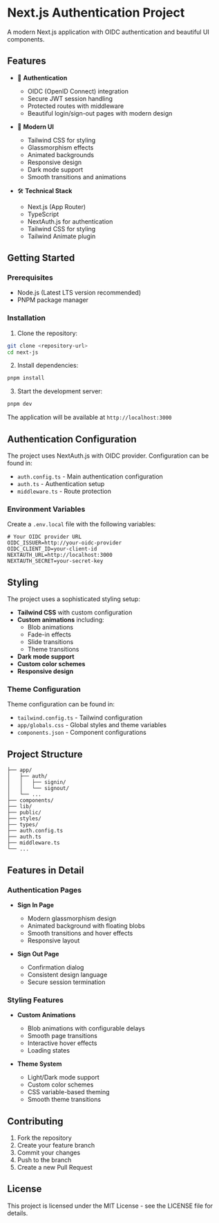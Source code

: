 # Next.js Authentication Project

A modern Next.js application with OIDC authentication and beautiful UI components.

## Features

- 🔐 **Authentication**
  - OIDC (OpenID Connect) integration
  - Secure JWT session handling
  - Protected routes with middleware
  - Beautiful login/sign-out pages with modern design

- 🎨 **Modern UI**
  - Tailwind CSS for styling
  - Glassmorphism effects
  - Animated backgrounds
  - Responsive design
  - Dark mode support
  - Smooth transitions and animations

- 🛠️ **Technical Stack**
  - Next.js (App Router)
  - TypeScript
  - NextAuth.js for authentication
  - Tailwind CSS for styling
  - Tailwind Animate plugin

## Getting Started

### Prerequisites

- Node.js (Latest LTS version recommended)
- PNPM package manager

### Installation

1. Clone the repository:
```bash
git clone <repository-url>
cd next-js
```

2. Install dependencies:
```bash
pnpm install
```

3. Start the development server:
```bash
pnpm dev
```

The application will be available at `http://localhost:3000`

## Authentication Configuration

The project uses NextAuth.js with OIDC provider. Configuration can be found in:
- `auth.config.ts` - Main authentication configuration
- `auth.ts` - Authentication setup
- `middleware.ts` - Route protection

### Environment Variables

Create a `.env.local` file with the following variables:
```env
# Your OIDC provider URL
OIDC_ISSUER=http://your-oidc-provider
OIDC_CLIENT_ID=your-client-id
NEXTAUTH_URL=http://localhost:3000
NEXTAUTH_SECRET=your-secret-key
```

## Styling

The project uses a sophisticated styling setup:

- **Tailwind CSS** with custom configuration
- **Custom animations** including:
  - Blob animations
  - Fade-in effects
  - Slide transitions
  - Theme transitions
- **Dark mode support**
- **Custom color schemes**
- **Responsive design**

### Theme Configuration

Theme configuration can be found in:
- `tailwind.config.ts` - Tailwind configuration
- `app/globals.css` - Global styles and theme variables
- `components.json` - Component configurations

## Project Structure

```
├── app/
│   ├── auth/
│   │   ├── signin/
│   │   └── signout/
│   └── ...
├── components/
├── lib/
├── public/
├── styles/
├── types/
├── auth.config.ts
├── auth.ts
├── middleware.ts
└── ...
```

## Features in Detail

### Authentication Pages

- **Sign In Page**
  - Modern glassmorphism design
  - Animated background with floating blobs
  - Smooth transitions and hover effects
  - Responsive layout

- **Sign Out Page**
  - Confirmation dialog
  - Consistent design language
  - Secure session termination

### Styling Features

- **Custom Animations**
  - Blob animations with configurable delays
  - Smooth page transitions
  - Interactive hover effects
  - Loading states

- **Theme System**
  - Light/Dark mode support
  - Custom color schemes
  - CSS variable-based theming
  - Smooth theme transitions

## Contributing

1. Fork the repository
2. Create your feature branch
3. Commit your changes
4. Push to the branch
5. Create a new Pull Request

## License

This project is licensed under the MIT License - see the LICENSE file for details.